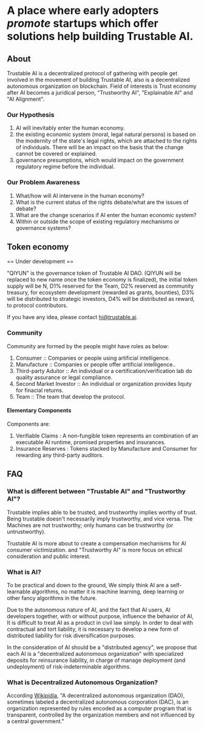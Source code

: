 # A place where early adopters *promote* startups which offer solutions help building Trustable AI.

## About

Trustable AI is a decentralized protocol of gathering with people get involved in the movement of building Trustable AI, also is a decentralized autonomous organization on blockchain. Field of interests is Trust economy after AI becomes a juridical person, "Trustworthy AI", "Explainable AI" and "AI Alignment".

### Our Hypothesis
1. AI will inevitably enter the human economy.
2. the existing economic system (moral, legal natural persons) is based on the modernity of the state's legal rights, which are attached to the rights of individuals. There will be an impact on the basis that the change cannot be covered or explained.
3. governance presumptions, which would impact on the government regulatory regime before the individual.

### Our Problem Awareness
1. What/how will AI intervene in the human economy?
2. What is the current status of the rights debate/what are the issues of debate?
3. What are the change scenarios if AI enter the human economic system?
4. Within or outside the scope of existing regulatory mechanisms or governance systems?

## Token economy
== Under development ==

"QIYUN" is the governance token of Trustable AI DAO. (QIYUN will be replaced to new name once the token economy is finalized), the initial token supply will be N, D1% reserved for the Team, D2% reserved as community treasury, for ecosystem development (rewarded as grants, bounties), D3% will be distributed to strategic investors, D4% will be distributed as reward, to protocol contributors.

If you have any idea, please contact hi@trustable.ai.

### Community
Community are formed by the people might have roles as below:
1. Consumer :: Companies or people using artificial intelligence.
2. Manufacture :: Companies or people offer artificial intelligence..
3. Third-party Aduitor :: An individual or a certification/verification lab do quality assurance or legal compliance.
4. Second Market Investor :: An individual or organization provides liquty for finacial returns.
5. Team :: The team that develop the protocol.

#### Elementary Components
Components are:
1. Verifiable Claims : A non-fungible token represents an combination of an executable AI runtime, promised properties and insurances.
2. Insurance Reserves : Tokens stacked by Manufacture and Consumer for rewarding any third-party auditors.

## FAQ

### What is different between "Trustable AI" and "Trustworthy AI"?
Trustable implies able to be trusted, and trustworthy implies worthy of trust. Being trustable doesn't necessarily imply trustworthy, and vice versa. The
Machines are not trustworthy; only humans can be trustworthy (or untrustworthy). 

Trustable AI is more about to create a compensation mechanisms for AI consumer victimization. and "Trustworthy AI" is more focus on ethical consideration and public interest.

### What is AI?
To be practical and down to the ground, We simply think AI are a self-learnable algorithms, no matter it is machine learning, deep learning or other fancy algorithms in the future.

Due to the autonomous nature of AI, and the fact that AI users, AI developers together, with or without purpose, influence the behavior of AI, It is difficult to treat AI as a product in civil law simply. In order to deal with contractual and tort liability, it is necessary to develop a new form of distributed liability for risk diversification purposes.

In the consideration of AI should be a "distributed agency", we propose that each AI is a "decentralized autonomous organization" with specialized deposits for reinsurance liability, in charge of manage deployment (and undeployment) of risk-indeterminable algorithms.

### What is Decentralized Autonomous Organization?

According [Wikipidia](https://en.wikipedia.org/wiki/Decentralized_autonomous_organization), "A decentralized autonomous organization (DAO), sometimes labeled a decentralized autonomous corporation (DAC), is an organization represented by rules encoded as a computer program that is transparent, controlled by the organization members and not influenced by a central government."

